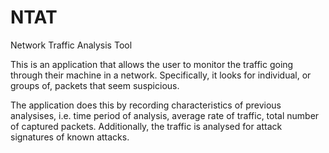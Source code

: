 # NTAT
Network Traffic Analysis Tool


This is an application that allows the user to monitor the traffic going through their machine in a network. Specifically, it looks for individual, or groups of, packets that seem suspicious.

The application does this by recording characteristics of previous analysises, i.e. time period of analysis, average rate of traffic, total number of captured packets. Additionally, the traffic is analysed for attack signatures of known attacks.
